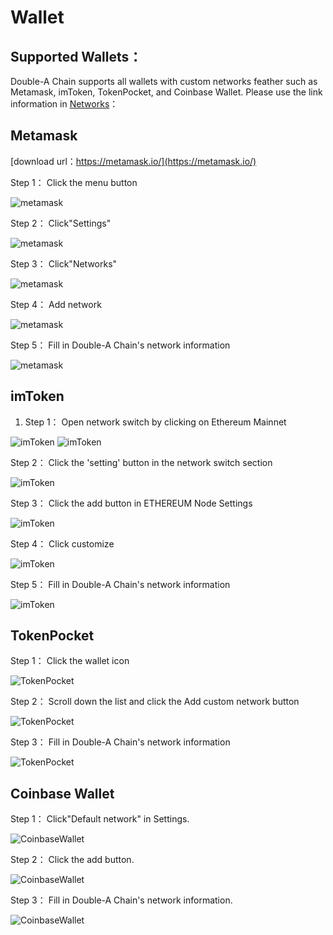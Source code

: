 # Wallet
## Supported Wallets：
Double-A Chain supports all wallets with custom networks feather such as Metamask, imToken, TokenPocket, and Coinbase Wallet.
Please use the link information in [Networks](./networks.md)：
## Metamask
[download url：https://metamask.io/](https://metamask.io/)

Step 1：
Click the menu button

![metamask](./resource/metamask-1.png)

Step 2：
Click"Settings" 

![metamask](./resource/metamask-2.png)

Step 3：
Click"Networks"

![metamask](./resource/metamask-3.png)

Step 4：
Add network

![metamask](./resource/metamask-4.png)

Step 5：
Fill in Double-A Chain's network information

![metamask](./resource/metamask-5.png)

## imToken
1. Step 1：
Open network switch by clicking on Ethereum Mainnet

![imToken](./resource/imtoken-1.png)
![imToken](./resource/imtoken-2.png)

Step 2：
Click the 'setting' button in the network switch section

![imToken](./resource/imtoken-3.png)

Step 3：
Click the add button in ETHEREUM Node Settings

![imToken](./resource/imtoken-4.png)

Step 4：
Click customize

![imToken](./resource/imtoken-5.png)

Step 5：
Fill in Double-A Chain's network information

![imToken](./resource/imtoken-6.png)


## TokenPocket
Step 1：
Click the wallet icon

![TokenPocket](./resource/tokenpocket-1.png)

Step 2：
Scroll down the list and click the Add custom network button

![TokenPocket](./resource/tokenpocket-2.png)

Step 3：
Fill in Double-A Chain's network information

![TokenPocket](./resource/tokenpocket-3.png)

## Coinbase Wallet
Step 1：
Click"Default network" in Settings.

![CoinbaseWallet](./resource/coinbase-wallet-1.png)

Step 2：
Click the add button.

![CoinbaseWallet](./resource/coinbase-wallet-2.png)

Step 3：
Fill in Double-A Chain's network information.

![CoinbaseWallet](./resource/coinbase-wallet-3.png)
